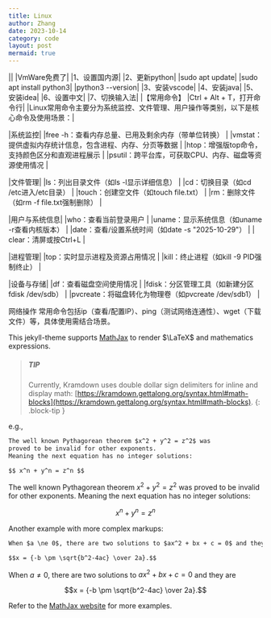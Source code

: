 ```yaml
---
title: Linux
author: Zhang
date: 2023-10-14
category: code
layout: post
mermaid: true
---
```

||
|VmWare免费了|
|1、设置国内源|
|2、更新python|
|sudo apt update|
|sudo apt install python3|
|python3 --version|
|3、安装vscode|
|4、安装java|
|5、安装idea|
|6、设置中文|
|7、切换输入法|
|【常用命令】
|Ctrl + Alt + T，打开命令行|
|Linux常用命令主要分为系统监控、文件管理、用户操作等类别，以下是核心命令及使用场景：|

|系统监控|
|‌free -h‌：查看内存总量、已用及剩余内存（带单位转换） |‌
|‌vmstat‌：提供虚拟内存统计信息，包含进程、内存、分页等数据 |‌
|‌htop‌：增强版top命令，支持颜色区分和直观进程展示 |‌
‌|psutil‌：跨平台库，可获取CPU、内存、磁盘等资源使用情况 |‌

|文件管理|
‌|ls‌：列出目录文件（如ls -l显示详细信息） |‌
‌|cd‌：切换目录（如cd /etc进入/etc目录） |‌
‌|touch‌：创建空文件（如touch file.txt） |‌
|‌rm‌：删除文件（如rm -f file.txt强制删除） |‌

|用户与系统信息|
‌|who‌：查看当前登录用户 |‌
|‌uname‌：显示系统信息（如uname -r查看内核版本） |‌
‌|date‌：查看/设置系统时间（如date -s "2025-10-29"） |‌
|‌clear‌：清屏或按Ctrl+L |‌

|进程管理|
|‌top‌：实时显示进程及资源占用情况 |‌
‌|kill‌：终止进程（如kill -9 PID强制终止） |‌

|设备与存储|
‌|df‌：查看磁盘空间使用情况 |‌
|‌fdisk‌：分区管理工具（如新建分区fdisk /dev/sdb） |‌
|‌pvcreate‌：将磁盘转化为物理卷（如pvcreate /dev/sdb1） |‌

网络操作
常用命令包括‌ip‌（查看/配置IP）、‌ping‌（测试网络连通性）、‌wget‌（下载文件）等，具体使用需结合场景。

This jekyll-theme supports [MathJax](https://www.mathjax.org/) to render $\LaTeX$
and mathematics expressions.

> ##### TIP
>
> Currently, Kramdown uses double dollar sign delimiters for inline and display math:
> [https://kramdown.gettalong.org/syntax.html#math-blocks](https://kramdown.gettalong.org/syntax.html#math-blocks).
{: .block-tip }

e.g.,

```markdown
The well known Pythagorean theorem $x^2 + y^2 = z^2$ was
proved to be invalid for other exponents.
Meaning the next equation has no integer solutions:

$$ x^n + y^n = z^n $$
```

The well known Pythagorean theorem $x^2 + y^2 = z^2$ was
proved to be invalid for other exponents.
Meaning the next equation has no integer solutions:

$$ x^n + y^n = z^n $$

Another example with more complex markups:

```markdown
When $a \ne 0$, there are two solutions to $ax^2 + bx + c = 0$ and they are

$$x = {-b \pm \sqrt{b^2-4ac} \over 2a}.$$
```

When $a \ne 0$, there are two solutions to $ax^2 + bx + c = 0$ and they are

$$x = {-b \pm \sqrt{b^2-4ac} \over 2a}.$$

Refer to the [MathJax website](https://docs.mathjax.org/en/latest/index.html) for more examples.
